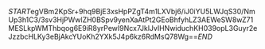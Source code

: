 $START$egVBm2KpSr+9hq9BjE3xsHpPZgT4m1LXVbj6/iJ0iYU5LWJqS30/NmUp3h1C3/3sv3HjPWwlZH0BSpv9yenXaAtPt2GEoBhfyhLZ3AEWeSW8wZ71MESLkpWMThbqog6E9iR8yrPewI9Ncx7JklJvIHNwiduchKH039opL3Guyr2eJzzbcHLKy3eBjAkcYUoKh2YXk5J4p6kz6RdMsQ78Wg==$END$